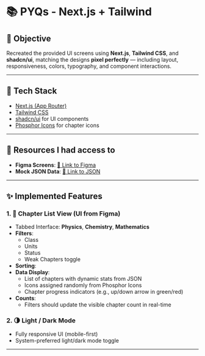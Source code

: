# 📚 PYQs - Next.js + Tailwind 

## 🎯 Objective

Recreated the provided UI screens using **Next.js**, **Tailwind CSS**, and **shadcn/ui**, matching the designs **pixel perfectly** — including layout, responsiveness, colors, typography, and component interactions.

---

## 🧰 Tech Stack

- [Next.js (App Router)](https://nextjs.org/docs/app)
- [Tailwind CSS](https://tailwindcss.com/)
- [shadcn/ui](https://ui.shadcn.com/) for UI components
- [Phosphor Icons](https://phosphoricons.com/) for chapter icons

---

## 📁 Resources I had access to 

- **Figma Screens**: [🔗 Link to Figma](#)
- **Mock JSON Data**: [🔗 Link to JSON](#)

---

## ✨ Implemented Features

### 1. 📑 Chapter List View (UI from Figma)

- Tabbed Interface: **Physics**, **Chemistry**, **Mathematics**
- **Filters**:
  - Class
  - Units
  - Status 
  - Weak Chapters toggle
- **Sorting**:
- **Data Display**:
  - List of chapters with dynamic stats from JSON
  - Icons assigned randomly from Phosphor Icons
  - Chapter progress indicators (e.g., up/down arrow in green/red)
- **Counts**:
  - Filters should update the visible chapter count in real-time

### 2. 🌗 Light / Dark Mode

- Fully responsive UI (mobile-first)
- System-preferred light/dark mode toggle 

---

